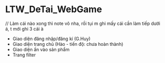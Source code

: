 # LTW_DeTai_WebGame
// Làm cái nào xong thì note vô nha, rồi tụi m ghi mấy cái cần làm tiếp dưới á, t mới ghi 3 cái à
- Giao diện đăng nhập/đăng kí (G.Huy)
- Giao diện trang chủ (Hào - tiến độ: chưa hoàn thành)
- Giao diện ấn vào sản phẩm
- Trang filter

